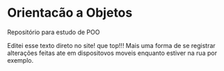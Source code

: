 # Orientacão a Objetos
 Repositório para estudo de POO

Editei esse texto direto no site! que top!!!
Mais uma forma de se registrar alterações feitas ate em dispositovos moveis enquanto estiver na rua por exemplo.